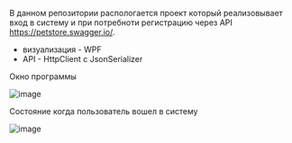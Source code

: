 В данном репозитории распологается проект который реализовывает вход в систему и при потребноти регистрацию через API https://petstore.swagger.io/.
* визуализация - WPF
* API - HttpClient c JsonSerializer

Окно программы

  ![image](https://github.com/D-Loop/WCL/assets/55846888/877280ca-4edd-4557-9648-bc8b14f374a6)

Состояние когда пользователь вошел в систему

![image](https://github.com/D-Loop/WCL/assets/55846888/68a944cc-82aa-4a99-8b8e-a004743f5e0f)
